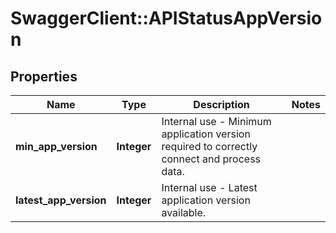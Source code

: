 # SwaggerClient::APIStatusAppVersion

## Properties
Name | Type | Description | Notes
------------ | ------------- | ------------- | -------------
**min_app_version** | **Integer** | Internal use - Minimum application version required to correctly connect and process data. | 
**latest_app_version** | **Integer** | Internal use - Latest application version available. | 


